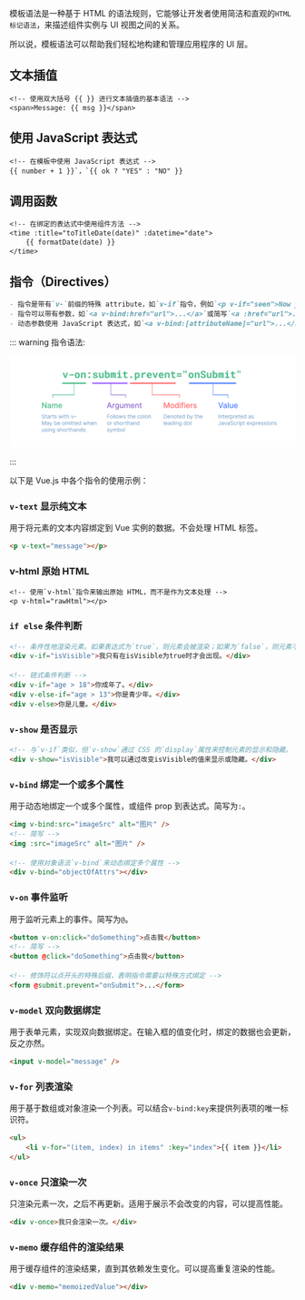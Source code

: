 <PageHeader content="模板语法" />

模板语法是一种基于 HTML 的语法规则，它能够让开发者使用简洁和直观的`HTML 标记语法`，来描述组件实例与 UI 视图之间的关系。

所以说，模板语法可以帮助我们轻松地构建和管理应用程序的 UI 层。

## 文本插值

```vue
<!-- 使用双大括号 {{ }} 进行文本插值的基本语法 -->
<span>Message: {{ msg }}</span>
```

## 使用 JavaScript 表达式

```vue
<!-- 在模板中使用 JavaScript 表达式 -->
{{ number + 1 }}`，`{{ ok ? "YES" : "NO" }}
```

## 调用函数

```vue
<!-- 在绑定的表达式中使用组件方法 -->
<time :title="toTitleDate(date)" :datetime="date">
    {{ formatDate(date) }}
</time>
```

## 指令（Directives）

```md
- 指令是带有`v-`前缀的特殊 attribute，如`v-if`指令，例如`<p v-if="seen">Now you see me</p>`。
- 指令可以带有参数，如`<a v-bind:href="url">...</a>`或简写`<a :href="url">...</a>`。
- 动态参数使用 JavaScript 表达式，如`<a v-bind:[attributeName]="url">...</a>`。
```

::: warning 指令语法:

![directive](./images/directive.png)

:::

以下是 Vue.js 中各个指令的使用示例：

### `v-text` 显示纯文本

用于将元素的文本内容绑定到 Vue 实例的数据。不会处理 HTML 标签。

```html
<p v-text="message"></p>
```

### v-html 原始 HTML

```vue
<!-- 使用`v-html`指令来输出原始 HTML，而不是作为文本处理 -->
<p v-html="rawHtml"></p>
```

### `if else` 条件判断

```html
<!-- 条件性地渲染元素。如果表达式为`true`，则元素会被渲染；如果为`false`，则元素不会被渲染到 DOM 中。 -->
<div v-if="isVisible">我只有在isVisible为true时才会出现。</div>

<!-- 链式条件判断 -->
<div v-if="age > 18">你成年了。</div>
<div v-else-if="age > 13">你是青少年。</div>
<div v-else>你是儿童。</div>
```

### `v-show` 是否显示

```html
<!-- 与`v-if`类似，但`v-show`通过 CSS 的`display`属性来控制元素的显示和隐藏。 -->
<div v-show="isVisible">我可以通过改变isVisible的值来显示或隐藏。</div>
```

### `v-bind` 绑定一个或多个属性

用于动态地绑定一个或多个属性，或组件 prop 到表达式。简写为`:`。

```html
<img v-bind:src="imageSrc" alt="图片" />
<!-- 简写 -->
<img :src="imageSrc" alt="图片" />

<!-- 使用对象语法`v-bind`来动态绑定多个属性 -->
<div v-bind="objectOfAttrs"></div>
```

### `v-on` 事件监听

用于监听元素上的事件。简写为`@`。

```html
<button v-on:click="doSomething">点击我</button>
<!-- 简写 -->
<button @click="doSomething">点击我</button>

<!-- 修饰符以点开头的特殊后缀，表明指令需要以特殊方式绑定 -->
<form @submit.prevent="onSubmit">...</form>
```

### `v-model` 双向数据绑定

用于表单元素，实现双向数据绑定。在输入框的值变化时，绑定的数据也会更新，反之亦然。

```html
<input v-model="message" />
```

### `v-for` 列表渲染

用于基于数组或对象渲染一个列表。可以结合`v-bind:key`来提供列表项的唯一标识符。

```html
<ul>
	<li v-for="(item, index) in items" :key="index">{{ item }}</li>
</ul>
```

### `v-once` 只渲染一次

只渲染元素一次，之后不再更新。适用于展示不会改变的内容，可以提高性能。

```html
<div v-once>我只会渲染一次。</div>
```

### `v-memo` 缓存组件的渲染结果

用于缓存组件的渲染结果，直到其依赖发生变化。可以提高重复渲染的性能。

```html
<div v-memo="memoizedValue"></div>
```

